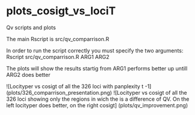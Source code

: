# plots_cosigt_vs_lociT
Qv scripts and plots

The main Rscript is src/qv_comparrison.R 

In order to run the script correctly you must specify the two arguments: Rscript src/qv_comparrison.R ARG1 ARG2

The plots will show the results startig from ARG1 performs better up untill ARG2 does better

![Locityper vs cosigt of all the 326 loci with panplexity t -1] (plots/326_comparrison_presentation.png)
![Locityper vs cosigt of all the 326 loci showing only the regions in wich the is a difference of QV. On the left locityper does better, on the right cosigt] (plots/qv_improvement.png)
